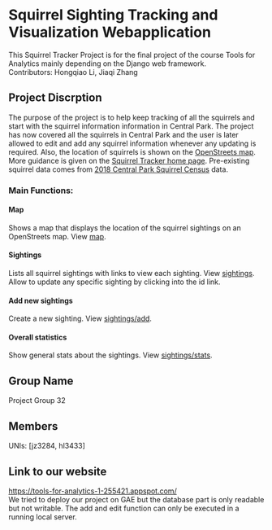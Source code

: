 # Squirrel Sighting Tracking and Visualization Webapplication
This Squirrel Tracker Project is for the final project of the course Tools for Analytics mainly depending on the Django web framework.
<br>Contributors: Hongqiao Li, Jiaqi Zhang
<br>
## Project Discrption
The purpose of the project is to help keep tracking of all the squirrels and start with the squirrel information information in Central Park. The project has now covered all the squirrels in Central Park and the user is later allowed to edit and add any squirrel information whenever any updating is required. Also, the location of squirrels is shown on the [OpenStreets map](https://www.openstreetmap.org/about/). More guidance is given on the [Squirrel Tracker home page](www.google.com). Pre-existing squirrel data comes from [2018 Central Park Squirrel Census](https://data.cityofnewyork.us/Environment/2018-Central-Park-Squirrel-Census-Squirrel-Data/vfnx-vebw) data.
### Main Functions:
#### Map
Shows a map that displays the location of the squirrel sightings on an OpenStreets map. View [map](https://tools-for-analytics-1-255421.appspot.com/sightings/map).
#### Sightings
Lists all squirrel sightings with links to view each sighting. View [sightings](https://tools-for-analytics-1-255421.appspot.com/sightings/).
<br> Allow to update any specific sighting by clicking into the id link. 
#### Add new sightings
Create a new sighting. View [sightings/add](https://tools-for-analytics-1-255421.appspot.com/sightings/add/).
#### Overall statistics
Show general stats about the sightings. View [sightings/stats](https://tools-for-analytics-1-255421.appspot.com/sightings/stats).
<br>
## Group Name
Project Group 32
<br>
## Members
UNIs: [jz3284, hl3433]
<br>
## Link to our website
https://tools-for-analytics-1-255421.appspot.com/
<br>We tried to deploy our project on GAE but the database part is only readable but not writable. The add and edit function can only be executed in a running local server.
